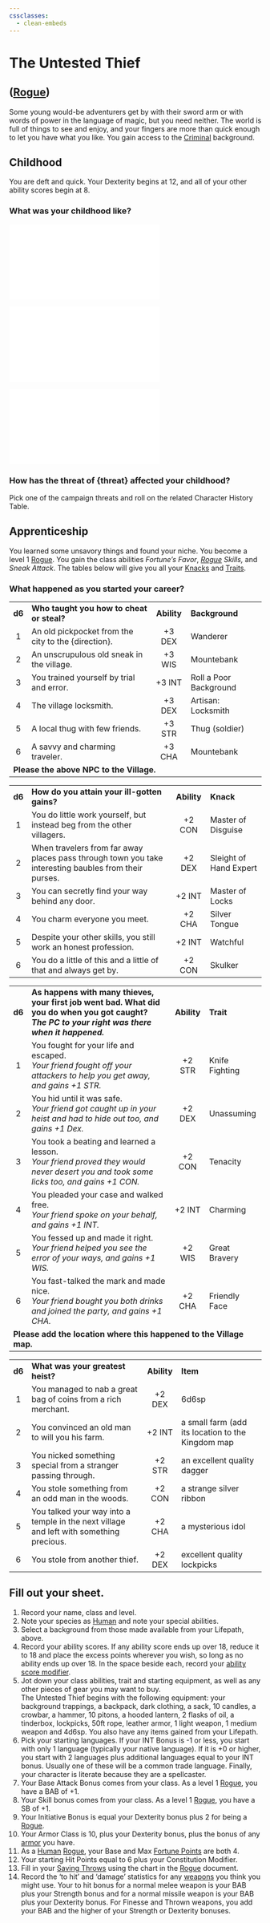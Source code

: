 ```yaml
---
cssclasses:
  - clean-embeds
---
```

# The Untested Thief
## ([Rogue](classes/Rogue.md))
Some young would-be adventurers get by with their sword arm or with words of power in the language of magic, but you need neither.  The world is full of things to see and enjoy, and your fingers are more than quick enough to let you have what you like.  You gain access to the [Criminal](optional/Background.md#criminal) background.

## Childhood
You are deft and quick. Your Dexterity begins at 12, and all of your other ability scores begin at 8.

### What was your childhood like?
![](Birthright.md#villager)

![](ChildhoodDistinction.md#distinction)

![](VillageFriend.md#native)

### How has the threat of {threat} affected your childhood?
Pick one of the campaign threats and roll on the related Character History Table.

## Apprenticeship
You learned some unsavory things and found your niche. You become a level 1 [Rogue](classes/Rogue.md). You gain the class abilities _Fortune’s Favor_, _[Rogue](classes/Rogue.md) Skills,_ and _Sneak Attack_. The tables below will give you all your [Knacks](classes/Rogue.md#rogue%20knacks) and [Traits](Traits.md).

### What happened as you started your career?
<table>
	<tr>
		<td align="center"><b>d6</b></td>
		<td><b>Who taught you how to cheat or steal?</b></td>
		<td align="center"><b>Ability</b></td>
		<td align="left"><b>Background</b></td>
	</tr>
	<tr>
		<td align="center">1</td>
		<td>An old pickpocket from the city to the {direction}.</td>
		<td align="center">+3 DEX</td>
		<td align="left">Wanderer</td>
	</tr>
	<tr>
		<td align="center">2</td>
		<td>An unscrupulous old sneak in the village.</td>
		<td align="center">+3 WIS</td>
		<td align="left">Mountebank</td>
	</tr>
	<tr>
		<td align="center">3</td>
		<td>You trained yourself by trial and error.</td>
		<td align="center">+3 INT</td>
		<td align="left">Roll a Poor Background</td>
	</tr>
	<tr>
		<td align="center">4</td>
		<td>The village locksmith.</td>
		<td align="center">+3 DEX</td>
		<td align="left">Artisan: Locksmith</td>
	</tr>
	<tr>
		<td align="center">5</td>
		<td>A local thug with few friends.</td>
		<td align="center">+3 STR</td>
		<td align="left">Thug (soldier)</td>
	</tr>
	<tr>
		<td align="center">6</td>
		<td>A savvy and charming traveler.</td>
		<td align="center">+3 CHA</td>
		<td align="left">Mountebank</td>
	</tr>
	<tr><td colspan=5><b>Please the above NPC to the Village.</b></td></tr<
</table>

<table>
	<tr>
		<td align="center"><b>d6</b></td>
		<td><b>How do you attain your ill-gotten gains?</b></td>
		<td align="center"><b>Ability</b></td>
		<td align="left"><b>Knack</b></td>
	</tr>
	<tr>
		<td align="center">1</td>
		<td>You do little work yourself, but instead beg from the other villagers.</td>
		<td align="center">+2 CON</td>
		<td align="left">Master of Disguise</td>
	</tr>
	<tr>
		<td align="center">2</td>
		<td>When travelers from far away places pass through town you take interesting baubles from their purses.</td>
		<td align="center">+2 DEX</td>
		<td align="left">Sleight of Hand Expert</td>
	</tr>
	<tr>
		<td align="center">3</td>
		<td>You can secretly find your way behind any door.</td>
		<td align="center">+2 INT</td>
		<td align="left">Master of Locks</td>
	</tr>
	<tr>
		<td align="center">4</td>
		<td>You charm everyone you meet.</td>
		<td align="center">+2 CHA</td>
		<td align="left">Silver Tongue</td>
	</tr>
	<tr>
		<td align="center">5</td>
		<td>Despite your other skills, you still work an honest profession.</td>
		<td align="center">+2 INT</td>
		<td align="left">Watchful</td>
	</tr>
	<tr>
		<td align="center">6</td>
		<td>You do a little of this and a little of that and always get by.</td>
		<td align="center">+2 CON</td>
		<td align="left">Skulker</td>
	</tr>
</table>

<table>
	<tr>
		<td align="center"><b>d6</b></td>
		<td><b>As happens with many thieves, your first job went bad.  What did you do when you got caught?<br><i>The PC to your right was there when it happened.</i></b></td>
		<td align="center"><b>Ability</b></td>
		<td><b>Trait</b></td>
	</tr>
	<tr>
		<td align="center">1</td>
		<td>You fought for your life and escaped.<br/><i>Your friend fought off your attackers to help you get away, and gains +1 STR.</i></td>
		<td align="center">+2 STR</td>
		<td>Knife Fighting</td>
	</tr>
	<tr>
		<td align="center">2</td>
		<td>You hid until it was safe.<br/><i>Your friend got caught up in your heist and had to hide out too, and gains +1 Dex.</i></td>
		<td align="center">+2 DEX</td>
		<td>Unassuming</td>
	</tr>
	<tr>
		<td align="center">3</td>
		<td>You took a beating and learned a lesson.<br/><i>Your friend proved they would never desert you and took some licks too, and gains +1 CON.</i></td>
		<td align="center">+2 CON</td>
		<td>Tenacity</td>
	</tr>
	<tr>
		<td align="center">4</td>
		<td>You pleaded your case and walked free.<br/><i>Your friend spoke on your behalf, and gains +1 INT.</i></td>
		<td align="center">+2 INT</td>
		<td>Charming</td>
	</tr>
	<tr>
		<td align="center">5</td>
		<td>You fessed up and made it right.<br/><i>Your friend helped you see the error of your ways, and gains +1 WIS.</i></td>
		<td align="center">+2 WIS</td>
		<td>Great Bravery</td>
	</tr>
	<tr>
		<td align="center">6</td>
		<td>You fast-talked the mark and made nice.<br/><i>Your friend bought you both drinks and joined the party, and gains +1 CHA.</i></td>
		<td align="center">+2 CHA</td>
		<td>Friendly Face</td>
	</tr>
	<tr><td colspan=5><b>Please add the location where this happened to the Village map.</b></td></tr>
</table>

<table>
	<tr>
		<td align="center"><b>d6</b></td>
		<td><b>What was your greatest heist?</b></td>
		<td align="center"><b>Ability</b></td>
		<td align="left"><b>Item</b></td>
	</tr>
	<tr>
		<td align="center">1</td>
		<td>You managed to nab a great bag of coins from a rich merchant.</td>
		<td align="center">+2 DEX</td>
		<td align="left">6d6sp</td>
	</tr>
	<tr>
		<td align="center">2</td>
		<td>You convinced an old man to will you his farm.</td>
		<td align="center">+2 INT</td>
		<td align="left">a small farm (add its location to the Kingdom map</td>
	</tr>
	<tr>
		<td align="center">3</td>
		<td>You nicked something special from a stranger passing through.</td>
		<td align="center">+2 STR</td>
		<td align="left">an excellent quality dagger</td>
	</tr>
	<tr>
		<td align="center">4</td>
		<td>You stole something from an odd man in the woods.</td>
		<td align="center">+2 CON</td>
		<td align="left">a strange silver ribbon</td>
	</tr>
	<tr>
		<td align="center">5</td>
		<td>You talked your way into a temple in the next village and left with something precious.</td>
		<td align="center">+2 CHA</td>
		<td align="left">a mysterious idol</td>
	</tr>
	<tr>
		<td align="center">6</td>
		<td>You stole from another thief.</td>
		<td align="center">+2 DEX</td>
		<td align="left">excellent quality lockpicks</td>
	</tr>
</table>

## Fill out your sheet.
1. Record your name, class and level.
2. Note your species as [Human](species/Human.md) and note your special abilities.
3. Select a background from those made available from your Lifepath, above.
4. Record your ability scores. If any ability score ends up over 18, reduce it to 18 and place the excess points wherever you wish, so long as no ability ends up over 18. In the space beside each, record your [ability score modifier](CharacterCreation.md#attribute%20modifiers).
5. Jot down your class abilities, trait and starting equipment, as well as any other pieces of gear you may want to buy.<br/>The Untested Thief begins with the following equipment: your background trappings, a backpack, dark clothing, a sack, 10 candles, a crowbar, a hammer, 10 pitons, a hooded lantern, 2 flasks of oil, a tinderbox, lockpicks, 50ft rope, leather armor, 1 light weapon, 1 medium weapon and 4d6sp.  You also have any items gained from your Lifepath.
6. Pick your starting languages. If your INT Bonus is -1 or less, you start with only 1 language (typically your native language). If it is +0 or higher, you start with 2 languages plus additional languages equal to your INT bonus. Usually one of these will be a common trade language. Finally, your character is literate because they are a spellcaster.
7. Your Base Attack Bonus comes from your class. As a level 1 [Rogue](classes/Rogue.md), you have a BAB of +1.
8. Your Skill bonus comes from your class.  As a level 1 [Rogue](classes/Rogue.md), you have a SB of +1.
9. Your Initiative Bonus is equal your Dexterity bonus plus 2 for being a [Rogue](classes/Rogue.md).
10. Your Armor Class is 10, plus your Dexterity bonus, plus the bonus of any [armor](EncumbranceAndEquipment.md#armor) you have.
11. As a [Human](species/Human.md) [Rogue](classes/Rogue.md), your Base and Max [Fortune Points](RulesSynopsis.md#fortune) are both 4.
12. Your starting Hit Points equal to 6 plus your Constitution Modifier.
13. Fill in your [Saving Throws](classes/Rogue.md#rogue%20saving%20throws) using the chart in the [Rogue](classes/Rogue.md) document.
14. Record the ‘to hit’ and ‘damage’ statistics for any [weapons](EncumbranceAndEquipment.md#weapons) you think you might use. Your to hit bonus for a normal melee weapon is your BAB plus your Strength bonus and for a normal missile weapon is your BAB plus your Dexterity bonus. For Finesse and Thrown weapons, you add your BAB and the higher of your Strength or Dexterity bonuses.
